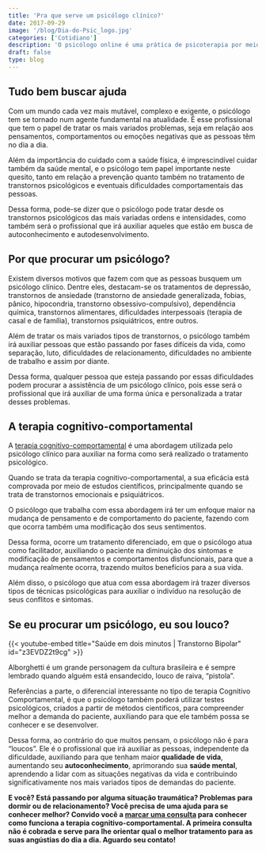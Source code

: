 ```yaml
---
title: 'Pra que serve um psicólogo clínico?'
date: 2017-09-29
image: '/blog/Dia-do-Psic_logo.jpg'
categories: ['Cotidiano']
description: 'O psicólogo online é uma prática de psicoterapia por meio das ferramentas atuais, no caso a internet.'
draft: false
type: blog
---
```


## Tudo bem buscar ajuda

Com um mundo cada vez mais mutável, complexo e exigente, o psicólogo tem se tornado num agente fundamental na atualidade. É esse profissional que tem o papel de tratar os mais variados problemas, seja em relação aos pensamentos, comportamentos ou emoções negativas que as pessoas têm no dia a dia.

Além da importância do cuidado com a saúde física, é imprescindível cuidar também da saúde mental, e o psicólogo tem papel importante neste quesito, tanto em relação a prevenção quanto também no tratamento de transtornos psicológicos e eventuais dificuldades comportamentais das pessoas.

Dessa forma, pode-se dizer que o psicólogo pode tratar desde os transtornos psicológicos das mais variadas ordens e intensidades, como também será o profissional que irá auxiliar aqueles que estão em busca de autoconhecimento e autodesenvolvimento.

## **Por que procurar um psicólogo?**

Existem diversos motivos que fazem com que as pessoas busquem um psicólogo clínico. Dentre eles, destacam-se os tratamentos de depressão, transtornos de ansiedade (transtorno de ansiedade generalizada, fobias, pânico, hipocondria, transtorno obsessivo-compulsivo), dependência química, transtornos alimentares, dificuldades interpessoais (terapia de casal e de família), transtornos psiquiátricos, entre outros.

Além de tratar os mais variados tipos de transtornos, o psicólogo também irá auxiliar pessoas que estão passando por fases difíceis da vida, como separação, luto, dificuldades de relacionamento, dificuldades no ambiente de trabalho e assim por diante.

Dessa forma, qualquer pessoa que esteja passando por essas dificuldades podem procurar a assistência de um psicólogo clínico, pois esse será o profissional que irá auxiliar de uma forma única e personalizada a tratar desses problemas.

## **A terapia cognitivo-comportamental**

A [terapia cognitivo-comportamental](/como-funciona-a-terapia-cognitiva-comportamental/) é uma abordagem utilizada pelo psicólogo clínico para auxiliar na forma como será realizado o tratamento psicológico.

Quando se trata da terapia cognitivo-comportamental, a sua eficácia está comprovada por meio de estudos científicos, principalmente quando se trata de transtornos emocionais e psiquiátricos.

O psicólogo que trabalha com essa abordagem irá ter um enfoque maior na mudança de pensamento e de comportamento do paciente, fazendo com que ocorra também uma modificação dos seus sentimentos.

Dessa forma, ocorre um tratamento diferenciado, em que o psicólogo atua como facilitador, auxiliando o paciente na diminuição dos sintomas e modificação de pensamentos e comportamentos disfuncionais, para que a mudança realmente ocorra, trazendo muitos benefícios para a sua vida.

Além disso, o psicólogo que atua com essa abordagem irá trazer diversos tipos de técnicas psicológicas para auxiliar o indivíduo na resolução de seus conflitos e sintomas.

## Se eu procurar um psicólogo, eu sou louco?

{{< youtube-embed title="Saúde em dois minutos | Transtorno Bipolar" id="z3EVDZ2t9cg" >}}

Alborghetti é um grande personagem da cultura brasileira e é sempre lembrado quando alguém está ensandecido, louco de raiva, “pistola”.

Referências a parte, o diferencial interessante no tipo de terapia Cognitivo Comportamental, é que o psicólogo também poderá utilizar testes psicológicos, criados a partir de métodos científicos, para compreender melhor a demanda do paciente, auxiliando para que ele também possa se conhecer e se desenvolver.

Dessa forma, ao contrário do que muitos pensam, o psicólogo não é para “loucos”. Ele é o profissional que irá auxiliar as pessoas, independente da dificuldade, auxiliando para que tenham maior **qualidade de vida**, aumentando seu **autoconhecimento**, aprimorando sua **saúde mental**, aprendendo a lidar com as situações negativas da vida e contribuindo significativamente nos mais variados tipos de demandas do paciente.

**E você? Está passando por alguma situação traumática? Problemas para dormir ou de relacionamento? Você precisa de uma ajuda para se conhecer melhor? Convido você a [marcar uma consulta](/contato/) para conhecer como funciona a terapia cognitivo-comportamental. A primeira consulta não é cobrada e serve para lhe orientar qual o melhor tratamento para as suas angústias do dia a dia. Aguardo seu contato!**
